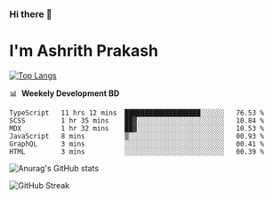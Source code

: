 ### Hi there 👋
# I'm Ashrith Prakash


[![Top Langs](https://github-readme-stats.vercel.app/api/top-langs/?username=xxcheckmatexx&layout=compact&count_private=true&include_all_commits=true&show_icons=true&line_height=20&title_color=FFFFFF&icon_color=FFFFFF&text_color=FFFFFF&bg_color=0D1117)](https://github.com/anuraghazra/github-readme-stats)

📊 &nbsp;**Weekely Development BD**

<!--START_SECTION:waka-->

```text
TypeScript   11 hrs 12 mins  ███████████████████░░░░░░   76.53 %
SCSS         1 hr 35 mins    ██▓░░░░░░░░░░░░░░░░░░░░░░   10.84 %
MDX          1 hr 32 mins    ██▓░░░░░░░░░░░░░░░░░░░░░░   10.53 %
JavaScript   8 mins          ▒░░░░░░░░░░░░░░░░░░░░░░░░   00.93 %
GraphQL      3 mins          ░░░░░░░░░░░░░░░░░░░░░░░░░   00.41 %
HTML         3 mins          ░░░░░░░░░░░░░░░░░░░░░░░░░   00.39 %
```

<!--END_SECTION:waka-->

![Anurag's GitHub stats](https://github-readme-stats.vercel.app/api?username=xxcheckmatexx&count_private=true&show_icons=true&theme=merko)  

![GitHub Streak](http://github-readme-streak-stats.herokuapp.com?user=xxcheckmatexx&theme=merko&hide_border=true&date_format=M%20j%5B%2C%20Y%5D&fire=DD0E0B)
<br/>
